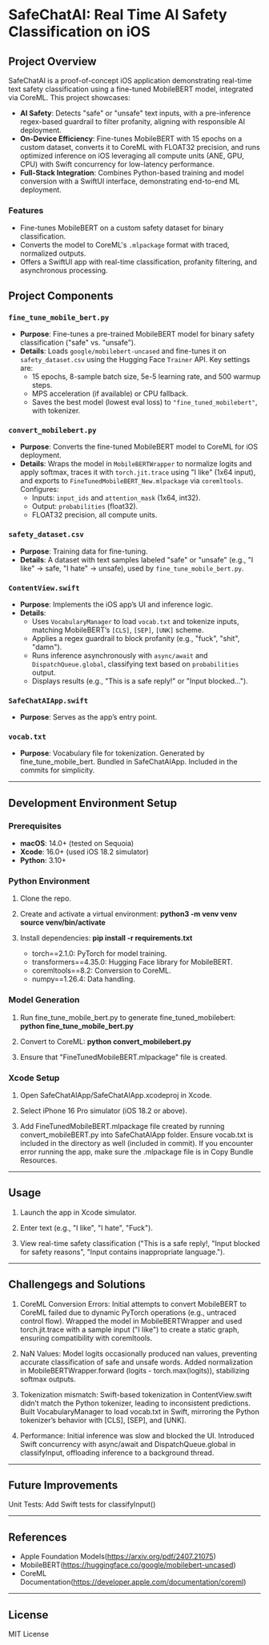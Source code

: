 # SafeChatAI: Real Time AI Safety Classification on iOS

## Project Overview
SafeChatAI is a proof-of-concept iOS application demonstrating real-time text safety classification using a fine-tuned MobileBERT model, integrated via CoreML. This project showcases:
- **AI Safety**: Detects "safe" or "unsafe" text inputs, with a pre-inference regex-based guardrail to filter profanity, aligning with responsible AI deployment.
- **On-Device Efficiency**: Fine-tunes MobileBERT with 15 epochs on a custom dataset, converts it to CoreML with FLOAT32 precision, and runs optimized inference on iOS leveraging all compute units (ANE, GPU, CPU) with Swift concurrency for low-latency performance.
- **Full-Stack Integration**: Combines Python-based training and model conversion with a SwiftUI interface, demonstrating end-to-end ML deployment.

### Features
- Fine-tunes MobileBERT on a custom safety dataset for binary classification.
- Converts the model to CoreML's `.mlpackage` format with traced, normalized outputs.
- Offers a SwiftUI app with real-time classification, profanity filtering, and asynchronous processing.

## Project Components

### `fine_tune_mobile_bert.py`
- **Purpose**: Fine-tunes a pre-trained MobileBERT model for binary safety classification ("safe" vs. "unsafe").
- **Details**: Loads `google/mobilebert-uncased` and fine-tunes it on `safety_dataset.csv` using the Hugging Face `Trainer` API. Key settings are:
  - 15 epochs, 8-sample batch size, 5e-5 learning rate, and 500 warmup steps.
  - MPS acceleration (if available) or CPU fallback.
  - Saves the best model (lowest eval loss) to `"fine_tuned_mobilebert"`, with tokenizer.

### `convert_mobilebert.py`
- **Purpose**: Converts the fine-tuned MobileBERT model to CoreML for iOS deployment.
- **Details**: Wraps the model in `MobileBERTWrapper` to normalize logits and apply softmax, traces it with `torch.jit.trace` using "I like" (1x64 input), and exports to `FineTunedMobileBERT_New.mlpackage` via `coremltools`. Configures:
  - Inputs: `input_ids` and `attention_mask` (1x64, int32).
  - Output: `probabilities` (float32).
  - FLOAT32 precision, all compute units.

### `safety_dataset.csv`
- **Purpose**: Training data for fine-tuning.
- **Details**: A dataset with text samples labeled "safe" or "unsafe" (e.g., "I like" → safe, "I hate" → unsafe), used by `fine_tune_mobile_bert.py`.

### `ContentView.swift`
- **Purpose**: Implements the iOS app’s UI and inference logic.
- **Details**:
  - Uses `VocabularyManager` to load `vocab.txt` and tokenize inputs, matching MobileBERT’s `[CLS]`, `[SEP]`, `[UNK]` scheme.
  - Applies a regex guardrail to block profanity (e.g., "fuck", "shit", "damn").
  - Runs inference asynchronously with `async/await` and `DispatchQueue.global`, classifying text based on `probabilities` output.
  - Displays results (e.g., "This is a safe reply!" or "Input blocked...").

### `SafeChatAIApp.swift`
- **Purpose**: Serves as the app’s entry point.

### `vocab.txt`
- **Purpose**: Vocabulary file for tokenization. Generated by fine_tune_mobile_bert. Bundled in SafeChatAIApp. Included in the commits for simplicity.

---

## Development Environment Setup

### Prerequisites
- **macOS**: 14.0+ (tested on Sequoia)
- **Xcode**: 16.0+ (used iOS 18.2 simulator)
- **Python**: 3.10+


### Python Environment
1. Clone the repo.

2. Create and activate a virtual environment:
    **python3 -m venv venv**
    **source venv/bin/activate**

3. Install dependencies:
    **pip install -r requirements.txt**
    
    - torch==2.1.0: PyTorch for model training.
    - transformers==4.35.0: Hugging Face library for MobileBERT.
    - coremltools==8.2: Conversion to CoreML.
    - numpy==1.26.4: Data handling.

### Model Generation
1. Run fine_tune_mobile_bert.py to generate fine_tuned_mobilebert:
    **python fine_tune_mobile_bert.py**

2. Convert to CoreML:
    **python convert_mobilebert.py**

3. Ensure that "FineTunedMobileBERT.mlpackage" file is created.

### Xcode Setup
1. Open SafeChatAIApp/SafeChatAIApp.xcodeproj in Xcode.
   
2. Select iPhone 16 Pro simulator (iOS 18.2 or above).
   
3. Add FineTunedMobileBERT.mlpackage file created by running convert_mobileBERT.py into SafeChatAIApp folder. Ensure vocab.txt is included in the directory as well (included in commit). If you encounter error running the app, make sure the .mlpackage file is in Copy Bundle Resources. 

---

## Usage

1. Launch the app in Xcode simulator.

2. Enter text (e.g., "I like", "I hate", "Fuck").

3. View real-time safety classification ("This is a safe reply!, "Input blocked for safety reasons", "Input contains inappropriate language.").

---

## Challengegs and Solutions

1. CoreML Conversion Errors: Initial attempts to convert MobileBERT to CoreML failed due to dynamic PyTorch operations (e.g., untraced control flow). Wrapped the model in MobileBERTWrapper and used torch.jit.trace with a sample input ("I like") to create a static graph, ensuring compatibility with coremltools.

2. NaN Values: Model logits occasionally produced nan values, preventing accurate classification of safe and unsafe words. Added normalization in MobileBERTWrapper.forward (logits - torch.max(logits)), stabilizing softmax outputs.

3. Tokenization mismatch: Swift-based tokenization in ContentView.swift didn’t match the Python tokenizer, leading to inconsistent predictions. Built VocabularyManager to load vocab.txt in Swift, mirroring the Python tokenizer’s behavior with [CLS], [SEP], and [UNK].

4. Performance: Initial inference was slow and blocked the UI. Introduced Swift concurrency with async/await and DispatchQueue.global in classifyInput, offloading inference to a background thread.

---

## Future Improvements

Unit Tests: Add Swift tests for classifyInput()

---

## References

- Apple Foundation Models(https://arxiv.org/pdf/2407.21075)
- MobileBERT(https://huggingface.co/google/mobilebert-uncased)
- CoreML Documentation(https://developer.apple.com/documentation/coreml)

---

## License

MIT License
